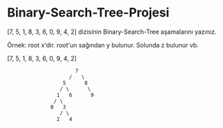 # Binary-Search-Tree-Projesi

[7, 5, 1, 8, 3, 6, 0, 9, 4, 2] dizisinin Binary-Search-Tree aşamalarını yazınız.

Örnek: root x'dir. root'un sağından y bulunur. Solunda z bulunur vb.

[7, 5, 1, 8, 3, 6, 0, 9, 4, 2]

                          7
                        /   \
                      5      8 
                     / \      \
                    1   6      9
                   / \    
                  0   3
                     / \
                    2   4
